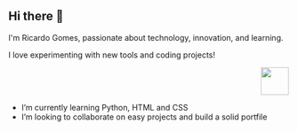 ## Hi there 👋 
<p>I'm Ricardo Gomes, passionate about technology, innovation, and learning.</p>
<p>I love experimenting with new tools and coding projects!</p>
<p align="right">
  <img src="https://i.pinimg.com/originals/e9/38/d1/e938d18fc07a3ffd16b4864ef2f1308f.gif" width="50">
</p>

<ul>
  <li>I’m currently learning Python, HTML and CSS</li>
  <li>I’m looking to collaborate on easy projects and build a solid portfile</li>
</ul> 

